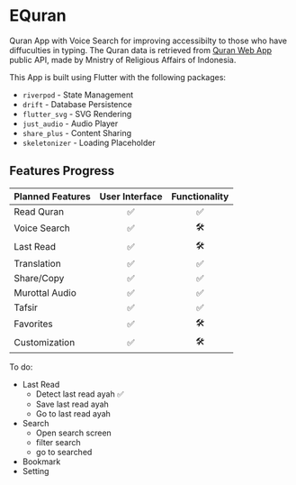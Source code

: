 # EQuran

Quran App with Voice Search for improving accessibilty to those who have 
diffuculties in typing. The Quran data is retrieved from 
[Quran Web App](https://quran.kemenag.go.id/) public API, made by 
Mnistry of Religious Affairs of Indonesia.

This App is built using Flutter with the following packages:

 - `riverpod` - State Management
 - `drift` - Database Persistence
 - `flutter_svg` - SVG Rendering
 - `just_audio` - Audio Player
 - `share_plus` - Content Sharing
 - `skeletonizer` - Loading Placeholder

## Features Progress

| Planned Features    | User Interface | Functionality |
|:--------------------|:--------------:|:-------------:|
| Read Quran          |        ✅       |       ✅       |
| Voice Search        |        ✅       |       🛠️       |
| Last Read           |        ✅       |       🛠️       |
| Translation         |        ✅       |       ✅       |
| Share/Copy          |        ✅       |       ✅       |
| Murottal Audio      |        ✅       |       ✅       |
| Tafsir              |        ✅       |       ✅       |
| Favorites           |        ✅       |       🛠️       |
| Customization       |        ✅       |       🛠️       |

To do:
 - Last Read
    - Detect last read ayah ✅
    - Save last read ayah 
    - Go to last read ayah
 - Search
    - Open search screen
    - filter search
    - go to searched
 - Bookmark
 - Setting
